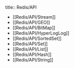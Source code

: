 title:: Redis/API

- [[Redis/API/Stream]]
- [[Redis/API/GEO]]
- [[Redis/API/BitMap]]
- [[Redis/API/HyperLogLog]]
- [[Redis/API/SortedSet]]
- [[Redis/API/Set]]
- [[Redis/API/List]]
- [[Redis/API/Hash]]
- [[Redis/API/String]]